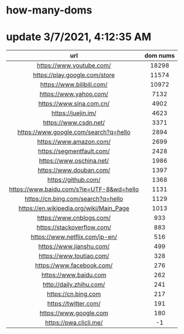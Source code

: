 # how-many-doms

# update 3/7/2021, 4:12:35 AM

url | dom nums
:-: | :-:
https://www.youtube.com/ | 18298
https://play.google.com/store | 11574
https://www.bilibili.com/ | 10972
https://www.yahoo.com/ | 7132
https://www.sina.com.cn/ | 4902
https://juejin.im/ | 4623
https://www.csdn.net/ | 3371
https://www.google.com/search?q=hello | 2894
https://www.amazon.com/ | 2699
https://segmentfault.com/ | 2428
https://www.oschina.net/ | 1986
https://www.douban.com/ | 1397
https://github.com/ | 1368
https://www.baidu.com/s?ie=UTF-8&wd=hello | 1131
https://cn.bing.com/search?q=hello | 1129
https://en.wikipedia.org/wiki/Main_Page | 1013
https://www.cnblogs.com/ | 933
https://stackoverflow.com/ | 883
https://www.netflix.com/jp-en/ | 516
https://www.jianshu.com/ | 499
https://www.toutiao.com/ | 328
https://www.facebook.com/ | 276
https://www.baidu.com | 262
http://daily.zhihu.com/ | 241
https://cn.bing.com | 217
https://twitter.com/ | 191
https://www.google.com | 180
https://pwa.clicli.me/ | -1
